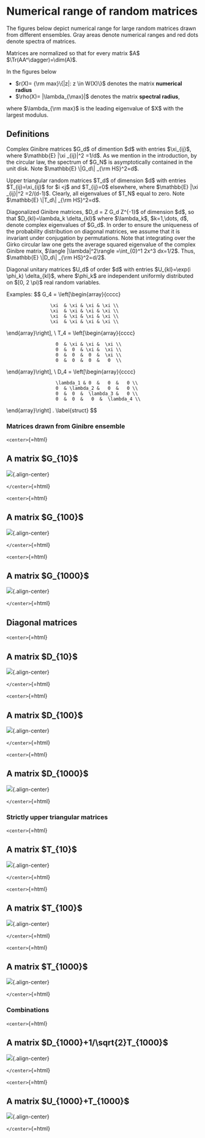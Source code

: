 Numerical range of random matrices
==================================

The figures below depict numerical range for large random matrices drawn
from different ensembles. Gray areas denote numerical ranges and red
dots denote spectra of matrices.

Matrices are normalized so that for every matrix \$A\$
\$\\Tr(AA^\\dagger)=\\dim(A)\$.

In the figures below

-   \$r(X)= {\\rm max}\\{\|z\|: z \\in W(X)\\}\$ denotes the matrix
    **numerical radius**
-   \$\\rho(X)= \|\\lambda\_{\\max}\|\$ denotes the matrix **spectral
    radius**,

where \$\\lambda\_{\\rm max}\$ is the leading eigenvalue of \$X\$ with
the largest modulus.

Definitions
-----------

Complex Ginibre matrices \$G_d\$ of dimention \$d\$ with entries
\$\\xi\_{ij}\$, where \$\\mathbb{E} \|\\xi \_{ij}\|^2 =1/d\$. As we
mention in the introduction, by the circular law, the spectrum of
\$G_N\$ is asymptotically contained in the unit disk. Note \$\\mathbb{E}
\\\|G_d\\\| \_{\\rm HS}^2=d\$.

Upper triangular random matrices \$T_d\$ of dimension \$d\$ with entries
\$T\_{ij}=\\xi\_{ij}\$ for \$i \<j\$ and \$T\_{ij}=0\$ elsewhere, where
\$\\mathbb{E} \|\\xi \_{ij}\|^2 =2/(d-1)\$. Clearly, all eigenvalues of
\$T_N\$ equal to zero. Note \$\\mathbb{E} \\\|T_d\\\| \_{\\rm
HS}^2=d\$.

Diagonalized Ginibre matrices, \$D_d = Z G_d Z^{-1}\$ of dimension
\$d\$, so that \$D\_{kl}=\\lambda_k \\delta\_{kl}\$ where
\$\\lambda_k\$, \$k=1,\\dots, d\$, denote complex eigenvalues of
\$G_d\$. In order to ensure the uniqueness of the probability
distribution on diagonal matrices, we assume that it is invariant under
conjugation by permutations. Note that integrating over the Girko
circular law one gets the average squared eigenvalue of the complex
Ginibre matrix, \$\\langle \|\\lambda\|^2\\rangle =\\int\_{0}^1 2x^3
dx=1/2\$. Thus, \$\\mathbb{E} \\\|D_d\\\| \_{\\rm HS}^2=d/2\$.

Diagonal unitary matrices \$U_d\$ of order \$d\$ with entries
\$U\_{kl}=\\exp(i \\phi_k) \\delta\_{kl}\$, where \$\\phi_k\$ are
independent uniformly distributed on \$\[0, 2 \\pi)\$ real random
variables.

Examples: \$\$ G_4 = \\left\[\\begin{array}{cccc}

                    \xi  & \xi & \xi & \xi \\
                    \xi  & \xi & \xi & \xi \\
                    \xi  & \xi & \xi & \xi \\
                    \xi  & \xi & \xi & \xi \\

\\end{array}\\right\], \\ T_4 = \\left\[\\begin{array}{cccc}

                      0  & \xi & \xi &  \xi \\
                      0  &  0  & \xi &  \xi \\
                      0  &  0  &  0  &  \xi \\
                      0  &  0  &  0  &   0  \\

\\end{array}\\right\], \\ D_4 = \\left\[\\begin{array}{cccc}

                      \lambda_1 & 0  &   0  &   0 \\
                      0  & \lambda_2 &   0  &   0 \\
                      0  &  0  &  \lambda_3 &   0 \\
                      0  &  0  &   0  &  \lambda_4 \\

\\end{array}\\right\] . \\label{struct} \$\$

### Matrices drawn from Ginibre ensemble

`<center>`{=html}

  A matrix \$G\_{10}\$
  -----------------------------------------------
  ![](/numerical-range/g_10.png){.align-center}

`</center>`{=html}

`<center>`{=html}

  A matrix \$G\_{100}\$
  ------------------------------------------------
  ![](/numerical-range/g_100.png){.align-center}

`</center>`{=html}

`<center>`{=html}

  A matrix \$G\_{1000}\$
  -------------------------------------------------
  ![](/numerical-range/g_1000.png){.align-center}

`</center>`{=html}

Diagonal matrices
-----------------

`<center>`{=html}

  A matrix \$D\_{10}\$
  -----------------------------------------------
  ![](/numerical-range/d_10.png){.align-center}

`</center>`{=html}

`<center>`{=html}

  A matrix \$D\_{100}\$
  ------------------------------------------------
  ![](/numerical-range/d_100.png){.align-center}

`</center>`{=html}

`<center>`{=html}

  A matrix \$D\_{1000}\$
  -------------------------------------------------
  ![](/numerical-range/d_1000.png){.align-center}

`</center>`{=html}

### Strictly upper triangular matrices

`<center>`{=html}

  A matrix \$T\_{10}\$
  -----------------------------------------------
  ![](/numerical-range/t_10.png){.align-center}

`</center>`{=html}

`<center>`{=html}

  A matrix \$T\_{100}\$
  ------------------------------------------------
  ![](/numerical-range/t_100.png){.align-center}

`</center>`{=html}

`<center>`{=html}

  A matrix \$T\_{1000}\$
  -------------------------------------------------
  ![](/numerical-range/t_1000.png){.align-center}

`</center>`{=html}

### Combinations

`<center>`{=html}

  A matrix \$D\_{1000}+1/\\sqrt{2}T\_{1000}\$
  ------------------------------------------------------
  ![](/numerical-range/d_tsq2_1000.png){.align-center}

`</center>`{=html}

`<center>`{=html}

  A matrix \$U\_{1000}+T\_{1000}\$
  ---------------------------------------------------
  ![](/numerical-range/u_t_1000.png){.align-center}

`</center>`{=html}
